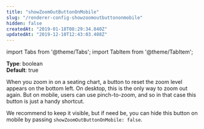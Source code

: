 ```yaml
---
title: "showZoomOutButtonOnMobile"
slug: "/renderer-config-showzoomoutbuttononmobile"
hidden: false
createdAt: "2019-01-18T08:29:34.840Z"
updatedAt: "2019-12-10T12:43:03.408Z"
---
```


import Tabs from '@theme/Tabs';
import TabItem from '@theme/TabItem';

**Type**: boolean  
**Default**: true  

When you zoom in on a seating chart, a button to reset the zoom level appears on the bottom left. 
On desktop, this is the only way to zoom out again. But on mobile, users can use pinch-to-zoom, and so in that case this button is just a handy shortcut. 

We recommend to keep it visible, but if need be, you can hide this button on mobile by passing `showZoomOutButtonOnMobile: false`.
